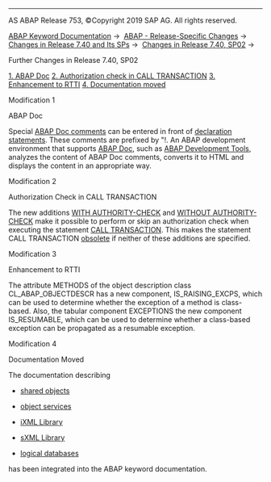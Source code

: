   

* * *

AS ABAP Release 753, ©Copyright 2019 SAP AG. All rights reserved.

[ABAP Keyword Documentation](https://help.sap.com/doc/abapdocu_753_index_htm/7.53/en-US/abenabap.htm) →  [ABAP - Release-Specific Changes](https://help.sap.com/doc/abapdocu_753_index_htm/7.53/en-US/abennews.htm) →  [Changes in Release 7.40 and Its SPs](https://help.sap.com/doc/abapdocu_753_index_htm/7.53/en-US/abennews-740.htm) →  [Changes in Release 7.40, SP02](https://help.sap.com/doc/abapdocu_753_index_htm/7.53/en-US/abennews-740_sp02.htm) → 

Further Changes in Release 7.40, SP02

[1\. ABAP Doc](#!ABAP_MODIFICATION_1@1@)
[
2\. Authorization check in CALL TRANSACTION](#!ABAP_MODIFICATION_2@2@)
[
3\. Enhancement to RTTI](#!ABAP_MODIFICATION_3@3@)
[
4\. Documentation moved](#!ABAP_MODIFICATION_4@4@)

Modification 1

ABAP Doc

Special [ABAP Doc comments](https://help.sap.com/doc/abapdocu_753_index_htm/7.53/en-US/abenabap_doc_comment_glosry.htm "Glossary Entry") can be entered in front of [declaration statements](https://help.sap.com/doc/abapdocu_753_index_htm/7.53/en-US/abendeclaration_statement_glosry.htm "Glossary Entry"). These comments are prefixed by "!. An ABAP development environment that supports [ABAP Doc](https://help.sap.com/doc/abapdocu_753_index_htm/7.53/en-US/abenabap_doc_glosry.htm "Glossary Entry"), such as [ABAP Development Tools](https://help.sap.com/doc/abapdocu_753_index_htm/7.53/en-US/abenadt_glosry.htm "Glossary Entry"), analyzes the content of ABAP Doc comments, converts it to HTML and displays the content in an appropriate way.

Modification 2

Authorization Check in CALL TRANSACTION

The new additions [WITH AUTHORITY-CHECK](https://help.sap.com/doc/abapdocu_753_index_htm/7.53/en-US/abapcall_transaction_authority.htm) and [WITHOUT AUTHORITY-CHECK](https://help.sap.com/doc/abapdocu_753_index_htm/7.53/en-US/abapcall_transaction_authority.htm) make it possible to perform or skip an authorization check when executing the statement [CALL TRANSACTION](https://help.sap.com/doc/abapdocu_753_index_htm/7.53/en-US/abapcall_transaction.htm). This makes the statement CALL TRANSACTION [obsolete](https://help.sap.com/doc/abapdocu_753_index_htm/7.53/en-US/abapcall_transaction_auth_obs.htm) if neither of these additions are specified.

Modification 3

Enhancement to RTTI

The attribute METHODS of the object description class CL\_ABAP\_OBJECTDESCR has a new component, IS\_RAISING\_EXCPS, which can be used to determine whether the exception of a method is class-based. Also, the tabular component EXCEPTIONS the new component IS\_RESUMABLE, which can be used to determine whether a class-based exception can be propagated as a resumable exception.

Modification 4

Documentation Moved

The documentation describing

-   [shared objects](https://help.sap.com/doc/abapdocu_753_index_htm/7.53/en-US/abenabap_shared_objects.htm)
    
-   [object services](https://help.sap.com/doc/abapdocu_753_index_htm/7.53/en-US/abenabap_object_services.htm)
    
-   [iXML Library](https://help.sap.com/doc/abapdocu_753_index_htm/7.53/en-US/abenabap_ixml_lib.htm)
    
-   [sXML Library](https://help.sap.com/doc/abapdocu_753_index_htm/7.53/en-US/abenabap_sxml_lib.htm)
    
-   [logical databases](https://help.sap.com/doc/abapdocu_753_index_htm/7.53/en-US/abenldb.htm)
    

has been integrated into the ABAP keyword documentation.